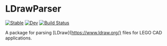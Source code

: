# LDrawParser

[![Stable](https://img.shields.io/badge/docs-stable-blue.svg)](https://kylejbrown17.github.io/LDrawParser.jl/stable)
[![Dev](https://img.shields.io/badge/docs-dev-blue.svg)](https://kylejbrown17.github.io/LDrawParser.jl/dev)
[![Build Status](https://github.com/kylejbrown17/LDrawParser.jl/workflows/CI/badge.svg)](https://github.com/kylejbrown17/LDrawParser.jl/actions)

A package for parsing [LDraw]{https://www.ldraw.org/} files for LEGO CAD applications.
